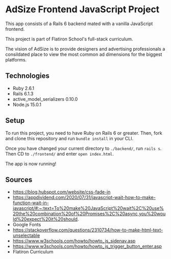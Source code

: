 # AdSize Frontend JavaScript Project

This app consists of a Rails 6 backend mated with a vanilla JavaScript frontend.

This project is part of Flatiron School's full-stack curriculum.

The vision of AdSize is to provide designers and advertising professionals a consildated place to view the most common ad dimensions for the biggest platforms.

## Technologies
* Ruby 2.6.1
* Rails 6.1.3
* active_model_serializers 0.10.0
* Node.js 15.0.1

## Setup
To run this project, you need to have Ruby on Rails 6 or greater. Then, fork and clone this repository and run `bundle install` in your CLI.

Once you have changed your current directory to `./backend/`, run `rails s`. Then CD to `./frontend/` and enter `open index.html`.

The app is now running!

## Sources
* https://blog.hubspot.com/website/css-fade-in
* https://appdividend.com/2020/07/31/javascript-wait-how-to-make-function-wait-in-javascript/#:~:text=To%20make%20JavaScript%20wait%2C%20use%20the%20combination%20of%20Promises%2C%20async,you%20would%20expect%20it%20should.
* Google Fonts
* https://stackoverflow.com/questions/2310734/how-to-make-html-text-unselectable
* https://www.w3schools.com/howto/howto_js_sidenav.asp
* https://www.w3schools.com/howto/howto_js_trigger_button_enter.asp
* Flatiron Curriculum

